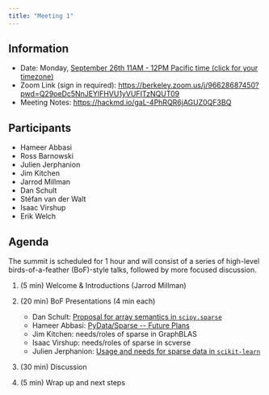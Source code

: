 ```yaml
---
title: "Meeting 1"
---
```


## Information

- Date: Monday, [September 26th 11AM - 12PM Pacific time (click for your timezone)](https://www.timeanddate.com/worldclock/converter.html?iso=20220926T180000&p1=224)
- Zoom Link (sign in required): https://berkeley.zoom.us/j/96628687450?pwd=Q29oeDc5NnJEYlFHVU1yVUFITzNQUT09
- Meeting Notes: https://hackmd.io/gaL-4PhRQR6jAGUZ0QF3BQ

## Participants

- Hameer Abbasi
- Ross Barnowski
- Julien Jerphanion
- Jim Kitchen
- Jarrod Millman
- Dan Schult
- Stéfan van der Walt
- Isaac Virshup
- Erik Welch

## Agenda

The summit is scheduled for 1 hour and will consist of a series of high-level
birds-of-a-feather (BoF)-style talks, followed by more focused discussion.

1. (5 min) Welcome & Introductions (Jarrod Millman)

2. (20 min) BoF Presentations (4 min each)

   - Dan Schult: [Proposal for array semantics in `scipy.sparse`](https://scientific-python.org/doc/sparse-arrays-grant-2022.pdf)
   - Hameer Abbasi: [PyData/Sparse -- Future Plans](https://raw.githubusercontent.com/scientific-python/scientific-python.org-blobs/main/summits/sparse/meeting1/hameer-abbasi.pdf)
   - Jim Kitchen: needs/roles of sparse in GraphBLAS
   - Isaac Virshup: needs/roles of sparse in scverse
   - Julien Jerphanion: [Usage and needs for sparse data in `scikit-learn`](https://raw.githubusercontent.com/scientific-python/scientific-python.org-blobs/main/summits/sparse/meeting1/julien-jerphanion.pdf)

3. (30 min) Discussion

4. (5 min) Wrap up and next steps
